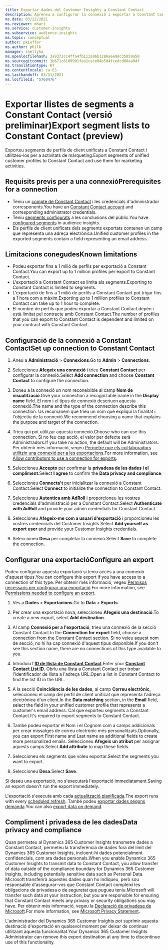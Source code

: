 ```yaml
---
title: Exportar dades del Customer Insights a Constant Contact
description: Apreneu a configurar la connexió i exportar a Constant Contact.
ms.date: 03/22/2021
ms.reviewer: mhart
ms.service: customer-insights
ms.subservice: audience-insights
ms.topic: conceptual
author: pkieffer
ms.author: philk
manager: shellyha
ms.openlocfilehash: 3a9372cc4ffa4fb112a96b1286aee9dc35059a50
ms.sourcegitcommit: 1b671c6100991fea1cace04b5d4fcedcd88aa94f
ms.translationtype: HT
ms.contentlocale: ca-ES
ms.lasthandoff: 03/31/2021
ms.locfileid: "5760476"
---
```

# <a name="export-segment-lists-to-constant-contact-preview"></a><span data-ttu-id="c44d1-103">Exportar llistes de segments a Constant Contact (versió preliminar)</span><span class="sxs-lookup"><span data-stu-id="c44d1-103">Export segment lists to Constant Contact (preview)</span></span>

<span data-ttu-id="c44d1-104">Exporteu segments de perfils de client unificats a Constant Contact i utilitzeu-los per a activitats de màrqueting.</span><span class="sxs-lookup"><span data-stu-id="c44d1-104">Export segments of unified customer profiles to Constant Contact and use them for marketing activities.</span></span> 

## <a name="prerequisites-for-a-connection"></a><span data-ttu-id="c44d1-105">Requisits previs per a una connexió</span><span class="sxs-lookup"><span data-stu-id="c44d1-105">Prerequisites for a connection</span></span>

-   <span data-ttu-id="c44d1-106">Teniu un [compte de Constant Contact](https://www.constantcontact.com/account-home) i les credencials d'administrador corresponents.</span><span class="sxs-lookup"><span data-stu-id="c44d1-106">You have an [Constant Contact account](https://www.constantcontact.com/account-home) and corresponding administrator credentials.</span></span>
-   <span data-ttu-id="c44d1-107">Teniu [segments configurats](segments.md) a les conclusions del públic.</span><span class="sxs-lookup"><span data-stu-id="c44d1-107">You have [configured segments](segments.md) in audience insights.</span></span>
-   <span data-ttu-id="c44d1-108">Els perfils de client unificats dels segments exportats contenen un camp que representa una adreça electrònica.</span><span class="sxs-lookup"><span data-stu-id="c44d1-108">Unified customer profiles in the exported segments contain a field representing an email address.</span></span>

## <a name="known-limitations"></a><span data-ttu-id="c44d1-109">Limitacions conegudes</span><span class="sxs-lookup"><span data-stu-id="c44d1-109">Known limitations</span></span>

- <span data-ttu-id="c44d1-110">Podeu exportar fins a 1 milió de perfils per exportació a Constant Contact.</span><span class="sxs-lookup"><span data-stu-id="c44d1-110">You can export up to 1 million profiles per export to Constant Contact.</span></span>
- <span data-ttu-id="c44d1-111">L'exportació a Constant Contact es limita als segments.</span><span class="sxs-lookup"><span data-stu-id="c44d1-111">Exporting to Constant Contact is limited to segments.</span></span>
- <span data-ttu-id="c44d1-112">L'exportació de fins a 1 milió de perfils a Constant Contact pot trigar fins a 1 hora com a màxim.</span><span class="sxs-lookup"><span data-stu-id="c44d1-112">Exporting up to 1 million profiles to Constant Contact can take up to 1 hour to complete.</span></span> 
- <span data-ttu-id="c44d1-113">El nombre de perfils que podeu exportar a Constant Contact depèn i està limitat pel contracte amb Constant Contact.</span><span class="sxs-lookup"><span data-stu-id="c44d1-113">The number of profiles that you can export to Constant Contact is dependent and limited on your contract with Constant Contact.</span></span>

## <a name="set-up-connection-to-constant-contact"></a><span data-ttu-id="c44d1-114">Configuració de la connexió a Constant Contact</span><span class="sxs-lookup"><span data-stu-id="c44d1-114">Set up connection to Constant Contact</span></span>

1. <span data-ttu-id="c44d1-115">Aneu a **Administració** > **Connexions**.</span><span class="sxs-lookup"><span data-stu-id="c44d1-115">Go to **Admin** > **Connections**.</span></span>

1. <span data-ttu-id="c44d1-116">Seleccioneu **Afegeix una connexió** i trieu **Constant Contact** per configurar la connexió.</span><span class="sxs-lookup"><span data-stu-id="c44d1-116">Select **Add connection** and choose **Constant Contact** to configure the connection.</span></span>

1. <span data-ttu-id="c44d1-117">Doneu a la connexió un nom reconeixible al camp **Nom de visualització**.</span><span class="sxs-lookup"><span data-stu-id="c44d1-117">Give your connection a recognizable name in the **Display name** field.</span></span> <span data-ttu-id="c44d1-118">El nom i el tipus de connexió descriuen aquesta connexió.</span><span class="sxs-lookup"><span data-stu-id="c44d1-118">The name and the type of the connection describe this connection.</span></span> <span data-ttu-id="c44d1-119">Us recomanem que trieu un nom que expliqui la finalitat i l'objectiu de la connexió.</span><span class="sxs-lookup"><span data-stu-id="c44d1-119">We recommend choosing a name that explains the purpose and target of the connection.</span></span>

1. <span data-ttu-id="c44d1-120">Trieu qui pot utilitzar aquesta connexió.</span><span class="sxs-lookup"><span data-stu-id="c44d1-120">Choose who can use this connection.</span></span> <span data-ttu-id="c44d1-121">Si no feu cap acció, el valor per defecte serà Administradors.</span><span class="sxs-lookup"><span data-stu-id="c44d1-121">If you take no action, the default will be Administrators.</span></span> <span data-ttu-id="c44d1-122">Per obtenir més informació, vegeu [Permetre que els col·laboradors utilitzin una connexió per a les exportacions](connections.md#allow-contributors-to-use-a-connection-for-exports).</span><span class="sxs-lookup"><span data-stu-id="c44d1-122">For more information, see [Allow contributors to use a connection for exports](connections.md#allow-contributors-to-use-a-connection-for-exports).</span></span>

1. <span data-ttu-id="c44d1-123">Seleccioneu **Accepto** per confirmar la **privadesa de les dades i el compliment**.</span><span class="sxs-lookup"><span data-stu-id="c44d1-123">Select **I agree** to confirm the **Data privacy and compliance**.</span></span>

1. <span data-ttu-id="c44d1-124">Seleccioneu **Connecta't** per inicialitzar la connexió a Constant Contact.</span><span class="sxs-lookup"><span data-stu-id="c44d1-124">Select **Connect** to initialize the connection to Constant Contact.</span></span>

1. <span data-ttu-id="c44d1-125">Seleccioneu **Autentica amb AdRoll** i proporcioneu les vostres credencials d'administració per a Constant Contact.</span><span class="sxs-lookup"><span data-stu-id="c44d1-125">Select **Authenticate with AdRoll** and provide your admin credentials for Constant Contact.</span></span> 

1. <span data-ttu-id="c44d1-126">Seleccioneu **Afegeix-me com a usuari d'exportació** i proporcioneu les vostres credencials del Customer Insights.</span><span class="sxs-lookup"><span data-stu-id="c44d1-126">Select **Add yourself as export user** and provide your Customer Insights credentials.</span></span>

1. <span data-ttu-id="c44d1-127">Seleccioneu **Desa** per completar la connexió.</span><span class="sxs-lookup"><span data-stu-id="c44d1-127">Select **Save** to complete the connection.</span></span>

## <a name="configure-an-export"></a><span data-ttu-id="c44d1-128">Configurar una exportació</span><span class="sxs-lookup"><span data-stu-id="c44d1-128">Configure an export</span></span>

<span data-ttu-id="c44d1-129">Podeu configurar aquesta exportació si teniu accés a una connexió d'aquest tipus.</span><span class="sxs-lookup"><span data-stu-id="c44d1-129">You can configure this export if you have access to a connection of this type.</span></span> <span data-ttu-id="c44d1-130">Per obtenir més informació, vegeu [Permisos necessaris per configurar una exportació](export-destinations.md#set-up-a-new-export).</span><span class="sxs-lookup"><span data-stu-id="c44d1-130">For more information, see [Permissions needed to configure an export](export-destinations.md#set-up-a-new-export).</span></span>

1. <span data-ttu-id="c44d1-131">Vés a **Dades** > **Exportacions**.</span><span class="sxs-lookup"><span data-stu-id="c44d1-131">Go to **Data** > **Exports**.</span></span>

1. <span data-ttu-id="c44d1-132">Per crear una exportació nova, seleccioneu **Afegeix una destinació**.</span><span class="sxs-lookup"><span data-stu-id="c44d1-132">To create a new export, select **Add destination**.</span></span>

1. <span data-ttu-id="c44d1-133">Al camp **Connexió per a l'exportació**, trieu una connexió de la secció Constant Contact.</span><span class="sxs-lookup"><span data-stu-id="c44d1-133">In the **Connection for export** field, choose a connection from the Constant Contact section.</span></span> <span data-ttu-id="c44d1-134">Si no veieu aquest nom de secció, no hi ha cap connexió d'aquest tipus disponible.</span><span class="sxs-lookup"><span data-stu-id="c44d1-134">If you don't see this section name, there are no connections of this type available to you.</span></span>

1. <span data-ttu-id="c44d1-135">Introduïu l'[**ID de llista de Constant Contact**](https://app.constantcontact.com/pages/contacts/ui#lists).</span><span class="sxs-lookup"><span data-stu-id="c44d1-135">Enter your [**Constant Contact List ID**](https://app.constantcontact.com/pages/contacts/ui#lists).</span></span> <span data-ttu-id="c44d1-136">Obriu una llista a Constant Contact per trobar l'identificador de llista a l'adreça URL.</span><span class="sxs-lookup"><span data-stu-id="c44d1-136">Open a list in Constant Contact to find the list ID in the URL.</span></span>

1. <span data-ttu-id="c44d1-137">A la secció **Coincidència de les dades**, al camp **Correu electrònic**, seleccioneu el camp del perfil de client unificat que representa l'adreça electrònica d'un client.</span><span class="sxs-lookup"><span data-stu-id="c44d1-137">In the **Data matching** section, in the **Email** field, select the field in your unified customer profile that represents a customer's email address.</span></span> <span data-ttu-id="c44d1-138">Cal que exporteu segments a Constant Contact.</span><span class="sxs-lookup"><span data-stu-id="c44d1-138">It's required to export segments to Constant Contact.</span></span>

1. <span data-ttu-id="c44d1-139">També podeu exportar el Nom i el Cognom com a camps addicionals per crear missatges de correu electrònic més personalitzats.</span><span class="sxs-lookup"><span data-stu-id="c44d1-139">Optionally, you can export First name and Last name as additional fields to create more personalized emails.</span></span> <span data-ttu-id="c44d1-140">Seleccioneu **Afegeix un atribut** per assignar aquests camps.</span><span class="sxs-lookup"><span data-stu-id="c44d1-140">Select **Add attribute** to map these fields.</span></span>

1. <span data-ttu-id="c44d1-141">Seleccioneu els segments que voleu exportar.</span><span class="sxs-lookup"><span data-stu-id="c44d1-141">Select the segments you want to export.</span></span>

1. <span data-ttu-id="c44d1-142">Seleccioneu **Desa**.</span><span class="sxs-lookup"><span data-stu-id="c44d1-142">Select **Save**.</span></span>

<span data-ttu-id="c44d1-143">Si deseu una exportació, no s'executarà l'exportació immediatament.</span><span class="sxs-lookup"><span data-stu-id="c44d1-143">Saving an export doesn't run the export immediately.</span></span>

<span data-ttu-id="c44d1-144">L'exportació s'executa amb cada [actualització planificada](system.md#schedule-tab).</span><span class="sxs-lookup"><span data-stu-id="c44d1-144">The export runs with every [scheduled refresh](system.md#schedule-tab).</span></span> <span data-ttu-id="c44d1-145">També podeu [exportar dades segons demanda](export-destinations.md#run-exports-on-demand).</span><span class="sxs-lookup"><span data-stu-id="c44d1-145">You can also [export data on demand](export-destinations.md#run-exports-on-demand).</span></span> 


## <a name="data-privacy-and-compliance"></a><span data-ttu-id="c44d1-146">Compliment i privadesa de les dades</span><span class="sxs-lookup"><span data-stu-id="c44d1-146">Data privacy and compliance</span></span>

<span data-ttu-id="c44d1-147">Quan permeteu al Dynamics 365 Customer Insights transmetre dades a Constant Contact, permeteu la transferència de dades fora del límit del Dynamics 365 Customer Insights, incloent-hi dades potencialment confidencials, com ara dades personals.</span><span class="sxs-lookup"><span data-stu-id="c44d1-147">When you enable Dynamics 365 Customer Insights to transmit data to Constant Contact, you allow transfer of data outside of the compliance boundary for Dynamics 365 Customer Insights, including potentially sensitive data such as Personal Data.</span></span> <span data-ttu-id="c44d1-148">Microsoft transferirà aquestes dades quan ho indiqueu, però sou responsable d'assegurar-vos que Constant Contact compleixi les obligacions de privadesa o de seguretat que pugueu teniu.</span><span class="sxs-lookup"><span data-stu-id="c44d1-148">Microsoft will transfer such data at your instruction, but you are responsible for ensuring that Constant Contact meets any privacy or security obligations you may have.</span></span> <span data-ttu-id="c44d1-149">Per obtenir més informació, vegeu la [Declaració de privadesa de Microsoft](https://go.microsoft.com/fwlink/?linkid=396732).</span><span class="sxs-lookup"><span data-stu-id="c44d1-149">For more information, see [Microsoft Privacy Statement](https://go.microsoft.com/fwlink/?linkid=396732).</span></span>

<span data-ttu-id="c44d1-150">L'administrador del Dynamics 365 Customer Insights pot suprimir aquesta destinació d'exportació en qualsevol moment per deixar de continuar utilitzant aquesta funcionalitat.</span><span class="sxs-lookup"><span data-stu-id="c44d1-150">Your Dynamics 365 Customer Insights Administrator can remove this export destination at any time to discontinue use of this functionality.</span></span>
